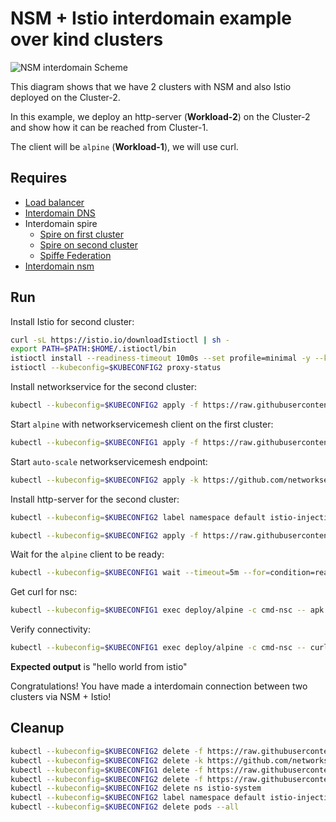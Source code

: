 # NSM + Istio interdomain example over kind clusters

![NSM  interdomain Scheme](./NSM+Istio_Datapath.svg "NSM Basic floating interdomain Scheme")

This diagram shows that we have 2 clusters with NSM and also Istio deployed on the Cluster-2.

In this example, we deploy an http-server (**Workload-2**) on the Cluster-2 and show how it can be reached from Cluster-1.

The client will be `alpine` (**Workload-1**), we will use curl.

## Requires

- [Load balancer](../loadbalancer)
- [Interdomain DNS](../dns)
- Interdomain spire
    - [Spire on first cluster](../../spire/cluster1)
    - [Spire on second cluster](../../spire/cluster2)
    - [Spiffe Federation](../spiffe_federation)
- [Interdomain nsm](../nsm)


## Run

Install Istio for second cluster:
```bash
curl -sL https://istio.io/downloadIstioctl | sh -
export PATH=$PATH:$HOME/.istioctl/bin
istioctl install --readiness-timeout 10m0s --set profile=minimal -y --kubeconfig=$KUBECONFIG2
istioctl --kubeconfig=$KUBECONFIG2 proxy-status
```

Install networkservice for the second cluster:
```bash
kubectl --kubeconfig=$KUBECONFIG2 apply -f https://raw.githubusercontent.com/networkservicemesh/deployments-k8s/ad5ca03c8e9723ad88ce6dff127a57fe74b6de76/examples/interdomain/nsm_istio/netsvc.yaml
```

Start `alpine` with networkservicemesh client on the first cluster:

```bash
kubectl --kubeconfig=$KUBECONFIG1 apply -f https://raw.githubusercontent.com/networkservicemesh/deployments-k8s/ad5ca03c8e9723ad88ce6dff127a57fe74b6de76/examples/interdomain/nsm_istio/greeting/client.yaml
```

Start `auto-scale` networkservicemesh endpoint:
```bash
kubectl --kubeconfig=$KUBECONFIG2 apply -k https://github.com/networkservicemesh/deployments-k8s/examples/interdomain/nsm_istio/nse-auto-scale?ref=ad5ca03c8e9723ad88ce6dff127a57fe74b6de76
```

Install http-server for the second cluster:
```bash
kubectl --kubeconfig=$KUBECONFIG2 label namespace default istio-injection=enabled

kubectl --kubeconfig=$KUBECONFIG2 apply -f https://raw.githubusercontent.com/networkservicemesh/deployments-k8s/ad5ca03c8e9723ad88ce6dff127a57fe74b6de76/examples/interdomain/nsm_istio/greeting/server.yaml
```

Wait for the `alpine` client to be ready:
```bash
kubectl --kubeconfig=$KUBECONFIG1 wait --timeout=5m --for=condition=ready pod -l app=alpine
```

Get curl for nsc:
```bash
kubectl --kubeconfig=$KUBECONFIG1 exec deploy/alpine -c cmd-nsc -- apk add curl
```

Verify connectivity:
```bash
kubectl --kubeconfig=$KUBECONFIG1 exec deploy/alpine -c cmd-nsc -- curl -s greeting.default:9080 | grep -o "hello world from istio"
```
**Expected output** is "hello world from istio"

Congratulations! 
You have made a interdomain connection between two clusters via NSM + Istio!

## Cleanup

```bash
kubectl --kubeconfig=$KUBECONFIG2 delete -f https://raw.githubusercontent.com/networkservicemesh/deployments-k8s/ad5ca03c8e9723ad88ce6dff127a57fe74b6de76/examples/interdomain/nsm_istio/greeting/server.yaml
kubectl --kubeconfig=$KUBECONFIG2 delete -k https://github.com/networkservicemesh/deployments-k8s/examples/interdomain/nsm_istio/nse-auto-scale?ref=ad5ca03c8e9723ad88ce6dff127a57fe74b6de76
kubectl --kubeconfig=$KUBECONFIG1 delete -f https://raw.githubusercontent.com/networkservicemesh/deployments-k8s/ad5ca03c8e9723ad88ce6dff127a57fe74b6de76/examples/interdomain/nsm_istio/greeting/client.yaml
kubectl --kubeconfig=$KUBECONFIG2 delete -f https://raw.githubusercontent.com/networkservicemesh/deployments-k8s/ad5ca03c8e9723ad88ce6dff127a57fe74b6de76/examples/interdomain/nsm_istio/netsvc.yaml
kubectl --kubeconfig=$KUBECONFIG2 delete ns istio-system
kubectl --kubeconfig=$KUBECONFIG2 label namespace default istio-injection-
kubectl --kubeconfig=$KUBECONFIG2 delete pods --all
```

